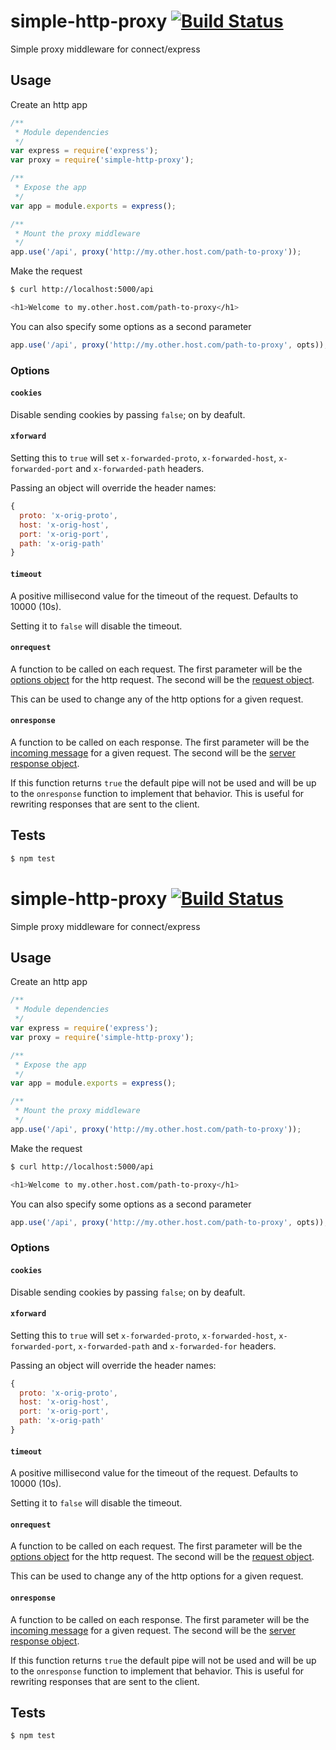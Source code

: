 simple-http-proxy [![Build Status](https://travis-ci.org/simple-app/simple-http-proxy.png?branch=master)](https://travis-ci.org/simple-app/simple-http-proxy)
=================

Simple proxy middleware for connect/express

Usage
-----

Create an http app
```js
/**
 * Module dependencies
 */
var express = require('express');
var proxy = require('simple-http-proxy');

/**
 * Expose the app
 */
var app = module.exports = express();

/**
 * Mount the proxy middleware
 */
app.use('/api', proxy('http://my.other.host.com/path-to-proxy'));
```

Make the request
```sh
$ curl http://localhost:5000/api

<h1>Welcome to my.other.host.com/path-to-proxy</h1>
```

You can also specify some options as a second parameter

```js
app.use('/api', proxy('http://my.other.host.com/path-to-proxy', opts));
```

### Options

#### `cookies`

Disable sending cookies by passing `false`; on by deafult.

#### `xforward`

Setting this to `true` will set `x-forwarded-proto`, `x-forwarded-host`, `x-forwarded-port` and `x-forwarded-path` headers.

Passing an object will override the header names:

```js
{
  proto: 'x-orig-proto',
  host: 'x-orig-host',
  port: 'x-orig-port',
  path: 'x-orig-path'
}
```

#### `timeout`

A positive millisecond value for the timeout of the request. Defaults to 10000 (10s).

Setting it to `false` will disable the timeout.

#### `onrequest`

A function to be called on each request. The first parameter will be the [options object](http://nodejs.org/api/http.html#http_http_request_options_callback) for the http request. The second will be the [request object](http://nodejs.org/api/http.html#http_class_http_clientrequest).

This can be used to change any of the http options for a given request.

#### `onresponse`

A function to be called on each response. The first parameter will be the [incoming message](http://nodejs.org/api/http.html#http_http_incomingmessage) for a given request. The second will be the [server response object](http://nodejs.org/api/http.html#http_class_http_serverresponse).

If this function returns `true` the default pipe will not be used and will be up to the `onresponse` function to implement that behavior. This is useful for rewriting responses that are sent to the client.

Tests
-----

```sh
$ npm test
```
simple-http-proxy [![Build Status](https://travis-ci.org/simple-app/simple-http-proxy.png?branch=master)](https://travis-ci.org/simple-app/simple-http-proxy)
=================

Simple proxy middleware for connect/express

Usage
-----

Create an http app
```js
/**
 * Module dependencies
 */
var express = require('express');
var proxy = require('simple-http-proxy');

/**
 * Expose the app
 */
var app = module.exports = express();

/**
 * Mount the proxy middleware
 */
app.use('/api', proxy('http://my.other.host.com/path-to-proxy'));
```

Make the request
```sh
$ curl http://localhost:5000/api

<h1>Welcome to my.other.host.com/path-to-proxy</h1>
```

You can also specify some options as a second parameter

```js
app.use('/api', proxy('http://my.other.host.com/path-to-proxy', opts));
```

### Options

#### `cookies`

Disable sending cookies by passing `false`; on by deafult.

#### `xforward`

Setting this to `true` will set `x-forwarded-proto`, `x-forwarded-host`, `x-forwarded-port`, `x-forwarded-path` and `x-forwarded-for` headers.

Passing an object will override the header names:

```js
{
  proto: 'x-orig-proto',
  host: 'x-orig-host',
  port: 'x-orig-port',
  path: 'x-orig-path'
}
```

#### `timeout`

A positive millisecond value for the timeout of the request. Defaults to 10000 (10s).

Setting it to `false` will disable the timeout.

#### `onrequest`

A function to be called on each request. The first parameter will be the [options object](http://nodejs.org/api/http.html#http_http_request_options_callback) for the http request. The second will be the [request object](http://nodejs.org/api/http.html#http_class_http_clientrequest).

This can be used to change any of the http options for a given request.

#### `onresponse`

A function to be called on each response. The first parameter will be the [incoming message](http://nodejs.org/api/http.html#http_http_incomingmessage) for a given request. The second will be the [server response object](http://nodejs.org/api/http.html#http_class_http_serverresponse).

If this function returns `true` the default pipe will not be used and will be up to the `onresponse` function to implement that behavior. This is useful for rewriting responses that are sent to the client.

Tests
-----

```sh
$ npm test
```
